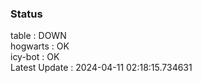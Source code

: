 ### Status


table : DOWN  
hogwarts : OK  
icy-bot : OK  
Latest Update : 2024-04-11 02:18:15.734631
